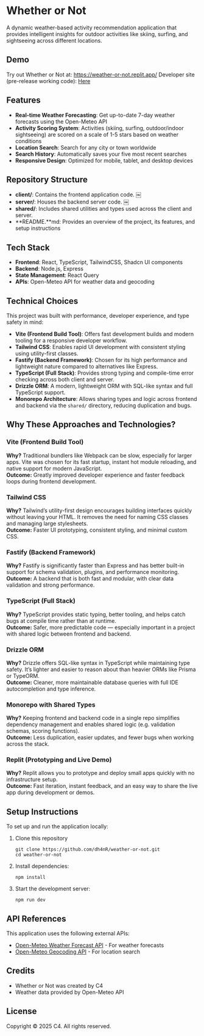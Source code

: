 # Whether or Not

A dynamic weather-based activity recommendation application that provides intelligent insights for outdoor activities like skiing, surfing, and sightseeing across different locations.

## Demo

Try out Whether or Not at: https://weather-or-not.replit.app/ 
Developer site (pre-release working code): [Here](https://266e5c43-685e-495d-be16-8ee1601ef67d-00-2tccdj81uvd7y.spock.replit.dev)

## Features

- **Real-time Weather Forecasting**: Get up-to-date 7-day weather forecasts using the Open-Meteo API
- **Activity Scoring System**: Activities (skiing, surfing, outdoor/indoor sightseeing) are scored on a scale of 1-5 stars based on weather conditions
- **Location Search**: Search for any city or town worldwide
- **Search History**: Automatically saves your five most recent searches
- **Responsive Design**: Optimized for mobile, tablet, and desktop devices

## Repository Structure
- **client/**: Contains the frontend application code. ￼
- **server/**: Houses the backend server code. ￼
- **shared/**: Includes shared utilities and types used across the client and server.
- **README.**md: Provides an overview of the project, its features, and setup instructions

## Tech Stack

- **Frontend**: React, TypeScript, TailwindCSS, Shadcn UI components
- **Backend**: Node.js, Express
- **State Management**: React Query
- **APIs**: Open-Meteo API for weather data and geocoding

## Technical Choices

This project was built with performance, developer experience, and type safety in mind:

- **Vite (Frontend Build Tool)**: Offers fast development builds and modern tooling for a responsive developer workflow.
- **Tailwind CSS**: Enables rapid UI development with consistent styling using utility-first classes.
- **Fastify (Backend Framework)**: Chosen for its high performance and lightweight nature compared to alternatives like Express.
- **TypeScript (Full Stack)**: Provides strong typing and compile-time error checking across both client and server.
- **Drizzle ORM**: A modern, lightweight ORM with SQL-like syntax and full TypeScript support.
- **Monorepo Architecture**: Allows sharing types and logic across frontend and backend via the `shared/` directory, reducing duplication and bugs.

## Why These Approaches and Technologies?

### Vite (Frontend Build Tool)
**Why?** Traditional bundlers like Webpack can be slow, especially for larger apps. Vite was chosen for its fast startup, instant hot module reloading, and native support for modern JavaScript.  
**Outcome:** Greatly improved developer experience and faster feedback loops during frontend development.

### Tailwind CSS
**Why?** Tailwind’s utility-first design encourages building interfaces quickly without leaving your HTML. It removes the need for naming CSS classes and managing large stylesheets.  
**Outcome:** Faster UI prototyping, consistent styling, and minimal custom CSS.

### Fastify (Backend Framework)
**Why?** Fastify is significantly faster than Express and has better built-in support for schema validation, plugins, and performance monitoring.  
**Outcome:** A backend that is both fast and modular, with clear data validation and strong performance.

### TypeScript (Full Stack)
**Why?** TypeScript provides static typing, better tooling, and helps catch bugs at compile time rather than at runtime.  
**Outcome:** Safer, more predictable code — especially important in a project with shared logic between frontend and backend.

### Drizzle ORM
**Why?** Drizzle offers SQL-like syntax in TypeScript while maintaining type safety. It’s lighter and easier to reason about than heavier ORMs like Prisma or TypeORM.  
**Outcome:** Cleaner, more maintainable database queries with full IDE autocompletion and type inference.

### Monorepo with Shared Types
**Why?** Keeping frontend and backend code in a single repo simplifies dependency management and enables shared logic (e.g. validation schemas, scoring functions).  
**Outcome:** Less duplication, easier updates, and fewer bugs when working across the stack.

### Replit (Prototyping and Live Demo)
**Why?** Replit allows you to prototype and deploy small apps quickly with no infrastructure setup.  
**Outcome:** Fast iteration, instant feedback, and an easy way to share the live app during development or demos.

## Setup Instructions

To set up and run the application locally:

1. Clone this repository
   ```
   git clone https://github.com/dh4nR/weather-or-not.git
   cd weather-or-not
   ```

2. Install dependencies:
   ```
   npm install
   ```

3. Start the development server:
   ```
   npm run dev
   ```

## API References

This application uses the following external APIs:

- [Open-Meteo Weather Forecast API](https://open-meteo.com/en/docs) - For weather forecasts
- [Open-Meteo Geocoding API](https://open-meteo.com/en/docs/geocoding-api) - For location search

## Credits

- Whether or Not was created by C4
- Weather data provided by Open-Meteo API

## License

Copyright © 2025 C4. All rights reserved.

